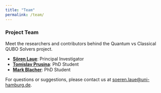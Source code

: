 ```yaml
---
title: "Team"
permalink: /team/
---
```


### Project Team

Meet the researchers and contributors behind the Quantum vs Classical QUBO Solvers project.

- [**Sören Laue**](https://www.inf.uni-hamburg.de/en/inst/ab/ml/people/laue.html): Principal Investigator
- [**Tomislav Prusina**](https://www.inf.uni-hamburg.de/en/inst/ab/ml/people/prusina.html): PhD Student
- [**Mark Blacher**](https://www.ti2.uni-jena.de/44/mark-blacher): PhD Student

For questions or suggestions, please contact us at [soeren.laue@uni-hamburg.de](mailto:soeren.laue@uni-hamburg.de).
